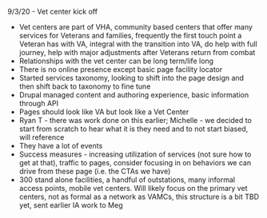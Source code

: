 


9/3/20 - Vet center kick off  

- Vet centers are part of VHA, community based centers that offer many services for Veterans and families, frequently the first touch point a Veteran has with VA, integral with the transition into VA, do help with full journey, help with major adjustments after Veterans return from combat
- Relationships with the vet center can be long term/life long
- There is no online presence except basic page facility locator
- Started services taxonomy, looking to shift into the page design and then shift back to taxonomy to fine tune
- Drupal managed content and authoring experience, basic information through API
- Pages should look like VA but look like a Vet Center
- Ryan T - there was work done on this earlier; Michelle - we decided to start from scratch to hear what it is they need and to not start biased, will reference
- They have a lot of events
- Success measures - increasing utilization of services (not sure how to get at that), traffic to pages, consider focusing in on behaviors we can drive from these page (i.e. the CTAs we have)
- 300 stand alone facilities, a handful of outstations, many informal access points, mobile vet centers.  Will likely focus on the primary vet centers, not as formal as a network as VAMCs, this structure is a bit TBD yet, sent earlier IA work to Meg
